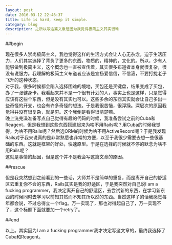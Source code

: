 ```yaml
---
layout: post
date: 2016-03-12 22:46:37
title: Life is hard, keep it simple.
category: blog
description: 之所以写这篇文章是因为我觉得极简主义其实很难
---
```

##begin

现在很多人崇尚极简主义，我也觉得这样的生活方式会让人心无杂念，迫于生活压力，人们其实选择了背负了更多的东西，物质的，精神的，文化的。所以，少有人能够做到极简主义，这个概念也一直被宣传着，其实很多布道者本身就很复杂，很没有说服力。我理解的极简主义布道者应该是宣扬爱信信，不信滚，不要打扰老子飞升的这种状态。    
对于我，很多时候都会陷入选择困难的境地，买包还是买键盘，结果变成了买包，办了一张健身卡。我看起来并不是一个很有计划的人，事实上也是这样，只是觉得应该有这些个东西，但是没有其实也可以。这些多余的东西其实就会让自己多出一些奇怪的开支，也会有许多奇怪的想法。于是我很苦恼，很浮躁。深层次的原因我觉得并没有很复杂，就是穷。这个我倒是看得很清楚嘛。    
晚上洗完澡准备写点自己觉得有趣的代码的时候，我准备尝试之前的Cuba和Reagent，但是我想到这些东西搭建起来为啥不用Rails呢？用Cuba的时候我觉得，为啥不用Rails呢？然后选ORM的时候为啥不用ActiveRecord呢？于是我发现Rails对于我来说真的是非常熟悉也非常的方便，以至于我很少需要去想一些很基础的东西。这就是框架的好处，快速原型。于是在选择的时候就不停的默念为啥不用Rails呢？    
这就是事情的起因，但是这个并不是我会写这篇文章的原因。    

##rescue

但是我突然想到之前看到的一些话，大师并不是简单的重复，而是离开自己的舒适区去重复你不会的东西，Rails其实是我的舒适区，于是我突然对自己说I am a fucking programmer，我决定离开自己的舒适区，去尝试新的东西，在学习新东西的时候同时去学习以前知其然而不知其所以然的东西。当然这样子的话我感觉每年都会说，不过总得立一个flag。万一实现了，那也对得起自己了，万一实现不了，这个标题下面就要加一个retry了。

##end

以上。其实因为I am a fucking programmer我才决定写这文章的，最终我选择了Cuba和Reagent。